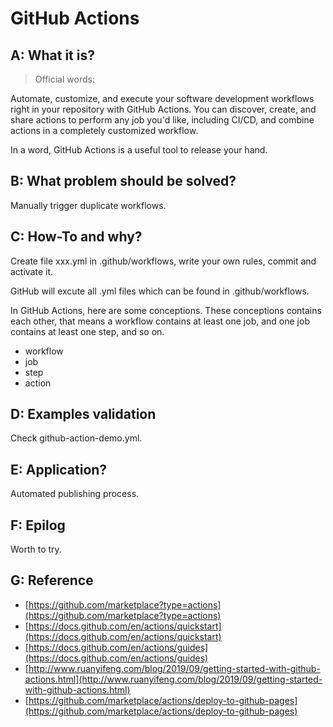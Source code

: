 # GitHub Actions

## A: What it is?

> Official words:

Automate, customize, and execute your software development workflows right in your repository with GitHub Actions. You can discover, create, and share actions to perform any job you'd like, including CI/CD, and combine actions in a completely customized workflow.

In a word, GitHub Actions is a useful tool to release your hand.

## B: What problem should be solved?

Manually trigger duplicate workflows.

## C: How-To and why?

Create file xxx.yml in .github/workflows, write your own rules, commit and activate it.

GitHub will excute all .yml files which can be found in .github/workflows.

In GitHub Actions, here are some conceptions. These conceptions contains each other, that means a workflow contains at least one job, and one job contains at least one step, and so on. 

- workflow
- job
- step
- action

## D: Examples validation

Check github-action-demo.yml.

## E: Application?

Automated publishing process.

## F: Epilog

Worth to try.

## G: Reference

- [https://github.com/marketplace?type=actions](https://github.com/marketplace?type=actions)
- [https://docs.github.com/en/actions/quickstart](https://docs.github.com/en/actions/quickstart)
- [https://docs.github.com/en/actions/guides](https://docs.github.com/en/actions/guides)
- [http://www.ruanyifeng.com/blog/2019/09/getting-started-with-github-actions.html](http://www.ruanyifeng.com/blog/2019/09/getting-started-with-github-actions.html)
- [https://github.com/marketplace/actions/deploy-to-github-pages](https://github.com/marketplace/actions/deploy-to-github-pages)
